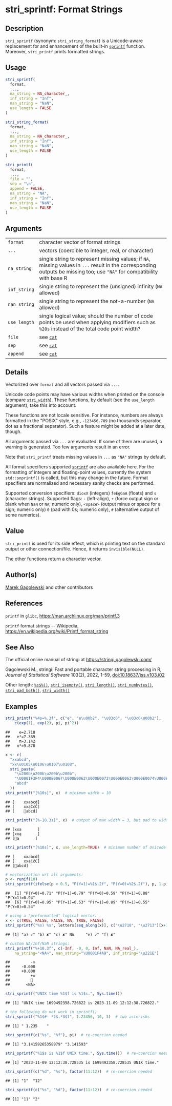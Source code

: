 # stri_sprintf: Format Strings

## Description

`stri_sprintf` (synonym: `stri_string_format`) is a Unicode-aware replacement for and enhancement of the built-in [`sprintf`](https://stat.ethz.ch/R-manual/R-devel/library/base/help/sprintf.html) function. Moreover, `stri_printf` prints formatted strings.

## Usage

``` r
stri_sprintf(
  format,
  ...,
  na_string = NA_character_,
  inf_string = "Inf",
  nan_string = "NaN",
  use_length = FALSE
)

stri_string_format(
  format,
  ...,
  na_string = NA_character_,
  inf_string = "Inf",
  nan_string = "NaN",
  use_length = FALSE
)

stri_printf(
  format,
  ...,
  file = "",
  sep = "\n",
  append = FALSE,
  na_string = "NA",
  inf_string = "Inf",
  nan_string = "NaN",
  use_length = FALSE
)
```

## Arguments

|              |                                                                                                                                                                          |
|--------------|--------------------------------------------------------------------------------------------------------------------------------------------------------------------------|
| `format`     | character vector of format strings                                                                                                                                       |
| `...`        | vectors (coercible to integer, real, or character)                                                                                                                       |
| `na_string`  | single string to represent missing values; if `NA`, missing values in `...` result in the corresponding outputs be missing too; use `"NA"` for compatibility with base R |
| `inf_string` | single string to represent the (unsigned) infinity (`NA` allowed)                                                                                                        |
| `nan_string` | single string to represent the not-a-number (`NA` allowed)                                                                                                               |
| `use_length` | single logical value; should the number of code points be used when applying modifiers such as `%20s` instead of the total code point width?                             |
| `file`       | see [`cat`](https://stat.ethz.ch/R-manual/R-devel/library/base/help/cat.html)                                                                                            |
| `sep`        | see [`cat`](https://stat.ethz.ch/R-manual/R-devel/library/base/help/cat.html)                                                                                            |
| `append`     | see [`cat`](https://stat.ethz.ch/R-manual/R-devel/library/base/help/cat.html)                                                                                            |

## Details

Vectorized over `format` and all vectors passed via `...`.

Unicode code points may have various widths when printed on the console (compare [`stri_width`](stri_width.md)). These functions, by default (see the `use_length` argument), take this into account.

These functions are not locale sensitive. For instance, numbers are always formatted in the \"POSIX\" style, e.g., `-123456.789` (no thousands separator, dot as a fractional separator). Such a feature might be added at a later date, though.

All arguments passed via `...` are evaluated. If some of them are unused, a warning is generated. Too few arguments result in an error.

Note that `stri_printf` treats missing values in `...` as `"NA"` strings by default.

All format specifiers supported [`sprintf`](https://stat.ethz.ch/R-manual/R-devel/library/base/help/sprintf.html) are also available here. For the formatting of integers and floating-point values, currently the system `std::snprintf()` is called, but this may change in the future. Format specifiers are normalized and necessary sanity checks are performed.

Supported conversion specifiers: `dioxX` (integers) `feEgGaA` (floats) and `s` (character strings). Supported flags: `-` (left-align), `+` (force output sign or blank when `NaN` or `NA`; numeric only), `<space>` (output minus or space for a sign; numeric only) `0` (pad with 0s; numeric only), `#` (alternative output of some numerics).

## Value

`stri_printf` is used for its side effect, which is printing text on the standard output or other connection/file. Hence, it returns `invisible(NULL)`.

The other functions return a character vector.

## Author(s)

[Marek Gagolewski](https://www.gagolewski.com/) and other contributors

## References

`printf` in `glibc`, <https://man.archlinux.org/man/printf.3>

`printf` format strings -- Wikipedia, <https://en.wikipedia.org/wiki/Printf_format_string>

## See Also

The official online manual of <span class="pkg">stringi</span> at <https://stringi.gagolewski.com/>

Gagolewski M., <span class="pkg">stringi</span>: Fast and portable character string processing in R, *Journal of Statistical Software* 103(2), 2022, 1-59, [doi:10.18637/jss.v103.i02](https://doi.org/10.18637/jss.v103.i02)

Other length: [`%s$%()`](+25s+24+25.md), [`stri_isempty()`](stri_isempty.md), [`stri_length()`](stri_length.md), [`stri_numbytes()`](stri_numbytes.md), [`stri_pad_both()`](stri_pad.md), [`stri_width()`](stri_width.md)

## Examples




```r
stri_printf("%4s=%.3f", c("e", "e\u00b2", "\u03c0", "\u03c0\u00b2"),
    c(exp(1), exp(2), pi, pi^2))
```

```
##    e=2.718
##   e²=7.389
##    π=3.142
##   π²=9.870
```

```r
x <- c(
  "xxabcd",
  "xx\u0105\u0106\u0107\u0108",
  stri_paste(
    "\u200b\u200b\u200b\u200b",
    "\U0001F3F4\U000E0067\U000E0062\U000E0073\U000E0063\U000E0074\U000E007F",
    "abcd"
  ))
stri_printf("[%10s]", x)  # minimum width = 10
```

```
## [    xxabcd]
## [    xxąĆćĈ]
## [    ​​​​🏴󠁧󠁢󠁳󠁣󠁴󠁿abcd]
```

```r
stri_printf("[%-10.3s]", x)  # output of max width = 3, but pad to width of 10
```

```
## [xxa       ]
## [xxą       ]
## [​​​​🏴󠁧󠁢󠁳󠁣󠁴󠁿a       ]
```

```r
stri_printf("[%10s]", x, use_length=TRUE)  # minimum number of Unicode code points = 10
```

```
## [    xxabcd]
## [    xxąĆćĈ]
## [​​​​🏴󠁧󠁢󠁳󠁣󠁴󠁿abcd]
```

```r
# vectorization wrt all arguments:
p <- runif(10)
stri_sprintf(ifelse(p > 0.5, "P(Y=1)=%1$.2f", "P(Y=0)=%2$.2f"), p, 1-p)
```

```
##  [1] "P(Y=0)=0.71" "P(Y=1)=0.79" "P(Y=0)=0.59" "P(Y=1)=0.88" "P(Y=1)=0.94"
##  [6] "P(Y=0)=0.95" "P(Y=1)=0.53" "P(Y=1)=0.89" "P(Y=1)=0.55" "P(Y=0)=0.54"
```

```r
# using a "preformatted" logical vector:
x <- c(TRUE, FALSE, FALSE, NA, TRUE, FALSE)
stri_sprintf("%s) %s", letters[seq_along(x)], c("\u2718", "\u2713")[x+1])
```

```
## [1] "a) ✓" "b) ✘" "c) ✘" NA     "e) ✓" "f) ✘"
```

```r
# custom NA/Inf/NaN strings:
stri_printf("%+10.3f", c(-Inf, -0, 0, Inf, NaN, NA_real_),
    na_string="<NA>", nan_string="\U0001F4A9", inf_string="\u221E")
```

```
##         -∞
##     -0.000
##     +0.000
##         +∞
##         💩
##       <NA>
```

```r
stri_sprintf("UNIX time %1$f is %1$s.", Sys.time())
```

```
## [1] "UNIX time 1699492358.726822 is 2023-11-09 12:12:38.726822."
```

```r
# the following do not work in sprintf()
stri_sprintf("%1$#- *2$.*3$f", 1.23456, 10, 3)  # two asterisks
```

```
## [1] " 1.235    "
```

```r
stri_sprintf(c("%s", "%f"), pi)  # re-coercion needed
```

```
## [1] "3.14159265358979" "3.141593"
```

```r
stri_sprintf("%1$s is %1$f UNIX time.", Sys.time())  # re-coercion needed
```

```
## [1] "2023-11-09 12:12:38.728535 is 1699492358.728535 UNIX time."
```

```r
stri_sprintf(c("%d", "%s"), factor(11:12))  # re-coercion needed
```

```
## [1] "1"  "12"
```

```r
stri_sprintf(c("%s", "%d"), factor(11:12))  # re-coercion needed
```

```
## [1] "11" "2"
```
